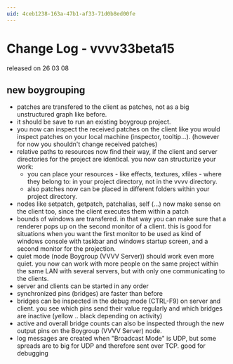 ```yaml
---
uid: 4ceb1238-163a-47b1-af33-71d0b8ed00fe
---
```


# Change Log - vvvv33beta15
released on 26 03 08  

## new boygrouping

* patches are transfered to the client as patches, not as a big unstructured graph like before.  
* it should be save to run an existing boygroup project.  
* you now can inspect the received patches on the client like you would inspect patches on your local machine (inspector, tooltip...). (however for now you shouldn't change received patches)  
* relative paths to resources now find their way, if the client and server directories for the project are identical. you now can structurize your work:  
  * you can place your resources - like effects, textures, xfiles - where they belong to: in your project directory, not in the vvvv directory.  
  * also patches now can be placed in different folders within your project directory.  
* nodes like setpatch, getpatch, patchalias, self (...) now make sense on the client too, since the client executes them within a patch   
* bounds of windows are transfered. in that way you can make sure that a renderer pops up on the second monitor of a client. this is good for situations when you want the first monitor to be used as kind of windows console with taskbar and windows startup screen, and a second monitor for the projection.  
* quiet mode (node Boygroup (VVVV Server)) should work even more quiet. you now can work with more people on the same project within the same LAN with several servers, but with only one communicating to the clients.   
* server and clients can be started in any order  
* synchronized pins (bridges) are faster than before  
* bridges can be inspected in the debug mode (CTRL-F9) on server and client. you see which pins send their value regularly and which bridges are inactive (yellow .. black depending on activity)  
* active and overall bridge counts can also be inspected through the new output pins on the Boygroup (VVVV Server) node.  
* log messages are created when "Broadcast Mode" is UDP, but some spreads are to big for UDP and therefore sent over TCP. good for debugging
